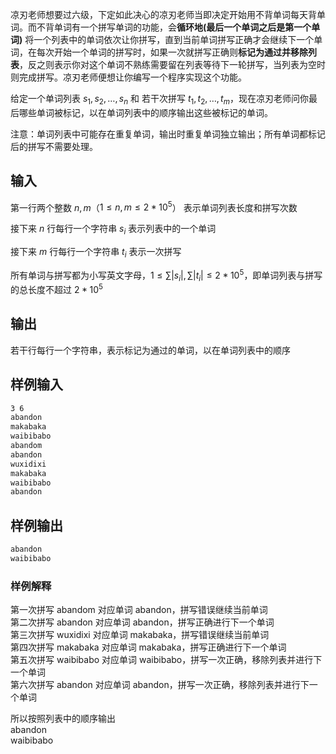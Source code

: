 凉刃老师想要过六级，下定如此决心的凉刃老师当即决定开始用不背单词每天背单词。而不背单词有一个拼写单词的功能，会**循环地(最后一个单词之后是第一个单词)** 将一个列表中的单词依次让你拼写，直到当前单词拼写正确才会继续下一个单词，在每次开始一个单词的拼写时，如果一次就拼写正确则**标记为通过并移除列表**，反之则表示你对这个单词不熟练需要留在列表等待下一轮拼写，当列表为空时则完成拼写。凉刃老师便想让你编写一个程序实现这个功能。

给定一个单词列表 $s_1, s_2, \ldots, s_n$ 和 若干次拼写 $t_1, t_2, \ldots, t_m$，现在凉刃老师问你最后哪些单词被标记，以在单词列表中的顺序输出这些被标记的单词。

注意：单词列表中可能存在重复单词，输出时重复单词独立输出；所有单词都标记后的拼写不需要处理。

## 输入

第一行两个整数 $n, m$（$1 \leq n, m \leq 2*10^5$） 表示单词列表长度和拼写次数

接下来 $n$ 行每行一个字符串 $s_i$ 表示列表中的一个单词

接下来 $m$ 行每行一个字符串 $t_i$ 表示一次拼写

所有单词与拼写都为小写英文字母，$1 \leq \sum{|s_i|}, \sum{|t_i|} \leq 2*10^5$，即单词列表与拼写的总长度不超过 $2*10^5$


## 输出

若干行每行一个字符串，表示标记为通过的单词，以在单词列表中的顺序

## 样例输入

```txt
3 6
abandon
makabaka
waibibabo
abandom
abandon
wuxidixi
makabaka
waibibabo
abandon
```

## 样例输出

```txt
abandon
waibibabo
```

### 样例解释

第一次拼写 abandom 对应单词 abandon，拼写错误继续当前单词\
第二次拼写 abandon 对应单词 abandon，拼写正确进行下一个单词\
第三次拼写 wuxidixi 对应单词 makabaka，拼写错误继续当前单词\
第四次拼写 makabaka 对应单词 makabaka，拼写正确进行下一个单词\
第五次拼写 waibibabo 对应单词 waibibabo，拼写一次正确，移除列表并进行下一个单词\
第六次拼写 abandon 对应单词 abandon，拼写一次正确，移除列表并进行下一个单词

所以按照列表中的顺序输出\
abandon\
waibibabo